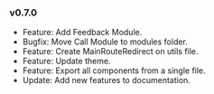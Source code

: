 ### v0.7.0

-   Feature: Add Feedback Module.
-   Bugfix: Move Call Module to modules folder.
-   Feature: Create MainRouteRedirect on utils file.
-   Feature: Update theme.
-   Feature: Export all components from a single file.
-   Update: Add new features to documentation.
